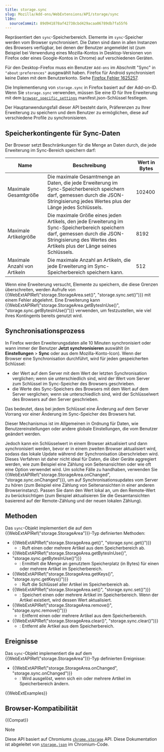 ```yaml
---
title: storage.sync
slug: Mozilla/Add-ons/WebExtensions/API/storage/sync
l10n:
  sourceCommit: 89d941878af42738cbd429acaa06789db7fa55f6
---
```


Repräsentiert den `sync`-Speicherbereich. Elemente im `sync`-Speicher werden vom Browser synchronisiert. Die Daten sind dann in allen Instanzen des Browsers verfügbar, bei denen der Benutzer angemeldet ist (zum Beispiel bei Verwendung eines Mozilla-Kontos in Desktop-Versionen von Firefox oder eines Google-Kontos in Chrome) auf verschiedenen Geräten.

Für den Desktop-Firefox muss ein Benutzer `Add-ons` im Abschnitt "Sync" in `"about:preferences"` ausgewählt haben. Firefox für Android synchronisiert keine Daten mit dem Benutzerkonto. Siehe [Firefox Fehler 1625257](https://bugzil.la/1625257).

Die Implementierung von `storage.sync` in Firefox basiert auf der Add-on-ID. Wenn Sie `storage.sync` verwenden, müssen Sie eine ID für Ihre Erweiterung mit dem [`browser_specific_settings`](/de/docs/Mozilla/Add-ons/WebExtensions/manifest.json/browser_specific_settings) manifest.json-Schlüssel festlegen.

Der Hauptanwendungsfall dieser API besteht darin, Präferenzen zu Ihrer Erweiterung zu speichern und dem Benutzer zu ermöglichen, diese auf verschiedene Profile zu synchronisieren.

## Speicherkontingente für Sync-Daten

Der Browser setzt Beschränkungen für die Menge an Daten durch, die jede Erweiterung im Sync-Bereich speichern darf:

<table class="standard-table">
  <thead>
    <tr>
      <th scope="col">Name</th>
      <th scope="col">Beschreibung</th>
      <th scope="col">Wert in Bytes</th>
    </tr>
  </thead>
  <tbody>
    <tr>
      <td>Maximale Gesamtgröße</td>
      <td>
        Die maximale Gesamtmenge an Daten, die jede Erweiterung im Sync-Speicherbereich
        speichern darf, gemessen durch die JSON-Stringisierung jedes Wertes plus
        der Länge jedes Schlüssels.
      </td>
      <td>102400</td>
    </tr>
    <tr>
      <td>Maximale Artikelgröße</td>
      <td>
        Die maximale Größe eines jeden Artikels, den jede Erweiterung im Sync-Speicherbereich
        speichern darf, gemessen durch die JSON-Stringisierung des Wertes des Artikels
        plus der Länge seines Schlüssels.
      </td>
      <td>8192</td>
    </tr>
    <tr>
      <td>Maximale Anzahl von Artikeln</td>
      <td>
        Die maximale Anzahl an Artikeln, die jede Erweiterung im Sync-Speicherbereich
        speichern kann.
      </td>
      <td><p>512</p></td>
    </tr>
  </tbody>
</table>

Wenn eine Erweiterung versucht, Elemente zu speichern, die diese Grenzen überschreiten, werden Aufrufe von {{WebExtAPIRef("storage.StorageArea.set()", "storage.sync.set()")}} mit einem Fehler abgelehnt. Eine Erweiterung kann {{WebExtAPIRef("storage.StorageArea.getBytesInUse()", "storage.sync.getBytesInUse()")}} verwenden, um festzustellen, wie viel ihres Kontingents bereits genutzt wird.

## Synchronisationsprozess

In Firefox werden Erweiterungsdaten alle 10 Minuten synchronisiert oder wann immer der Benutzer **Jetzt synchronisieren** auswählt (in **Einstellungen** > **Sync** oder aus dem Mozilla-Konto-Icon). Wenn der Browser eine Synchronisation durchführt, wird für jeden gespeicherten Schlüssel:

- der Wert auf dem Server mit dem Wert der letzten Synchronisation verglichen; wenn sie unterschiedlich sind, wird der Wert vom Server zum Schlüssel im Sync-Speicher des Browsers geschrieben.
- die Werte des Sync-Speichers des Browsers mit dem Wert auf dem Server verglichen; wenn sie unterschiedlich sind, wird der Schlüsselwert des Browsers auf den Server geschrieben.

Das bedeutet, dass bei jedem Schlüssel eine Änderung auf dem Server Vorrang vor einer Änderung im Sync-Speicher des Browsers hat.

Dieser Mechanismus ist im Allgemeinen in Ordnung für Daten, wie Benutzereinstellungen oder andere globale Einstellungen, die vom Benutzer geändert werden.

Jedoch kann ein Schlüsselwert in einem Browser aktualisiert und dann synchronisiert werden, bevor er in einem zweiten Browser aktualisiert wird, sodass das lokale Update während der Synchronisation überschrieben wird. Dieses Verfahren ist daher nicht ideal für Daten, die über Geräte aggregiert werden, wie zum Beispiel eine Zählung von Seitenansichten oder wie oft eine Option verwendet wird. Um solche Fälle zu handhaben, verwenden Sie {{WebExtAPIRef("storage.StorageArea.onChanged", "storage.sync.onChanged")}}, um auf Synchronisationsupdates vom Server zu hören (zum Beispiel eine Zählung von Seitenansichten in einer anderen Browserinstanz). Passen Sie dann den Wert lokal an, um den Remote-Wert zu berücksichtigen (zum Beispiel aktualisieren Sie die Gesamtansichten basierend auf der Remote-Zählung und der neuen lokalen Zählung).

## Methoden

Das `sync`-Objekt implementiert die auf dem {{WebExtAPIRef("storage.StorageArea")}}-Typ definierten Methoden:

- {{WebExtAPIRef("storage.StorageArea.get()", "storage.sync.get()")}}
  - : Ruft einen oder mehrere Artikel aus dem Speicherbereich ab.
- {{WebExtAPIRef("storage.StorageArea.getBytesInUse()", "storage.sync.getBytesInUse()")}}
  - : Ermittelt die Menge an genutztem Speicherplatz (in Bytes) für einen oder mehrere Artikel im Speicherbereich.
- {{WebExtAPIRef("storage.StorageArea.getKeys()", "storage.sync.getKeys()")}}
  - : Ruft die Schlüssel aller Artikel im Speicherbereich ab.
- {{WebExtAPIRef("storage.StorageArea.set()", "storage.sync.set()")}}
  - : Speichert einen oder mehrere Artikel im Speicherbereich. Wenn der Artikel existiert, wird dessen Wert aktualisiert.
- {{WebExtAPIRef("storage.StorageArea.remove()", "storage.sync.remove()")}}
  - : Entfernt einen oder mehrere Artikel aus dem Speicherbereich.
- {{WebExtAPIRef("storage.StorageArea.clear()", "storage.sync.clear()")}}
  - : Entfernt alle Artikel aus dem Speicherbereich.

## Ereignisse

Das `sync`-Objekt implementiert die auf dem {{WebExtAPIRef("storage.StorageArea")}}-Typ definierten Ereignisse:

- {{WebExtAPIRef("storage.StorageArea.onChanged", "storage.sync.onChanged")}}
  - : Wird ausgelöst, wenn sich ein oder mehrere Artikel im Speicherbereich ändern.

{{WebExtExamples}}

## Browser-Kompatibilität

{{Compat}}

> [!NOTE]
> Diese API basiert auf Chromiums [`chrome.storage`](https://developer.chrome.com/docs/extensions/reference/api/storage#property-sync) API. Diese Dokumentation ist abgeleitet von [`storage.json`](https://chromium.googlesource.com/chromium/src/+/master/extensions/common/api/storage.json) im Chromium-Code.

